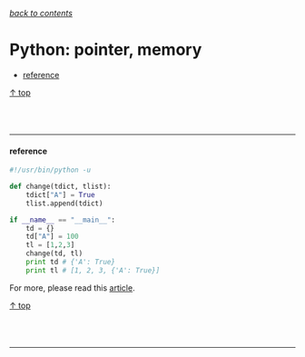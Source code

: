 [*back to contents*](https://github.com/gyuho/learn#contents)
<br>

# Python: pointer, memory

- [reference](#reference)

[↑ top](#python-pointer-memory)
<br><br><br><br>
<hr>








#### reference

```python
#!/usr/bin/python -u

def change(tdict, tlist):
    tdict["A"] = True
    tlist.append(tdict)

if __name__ == "__main__":
    td = {}
    td["A"] = 100
    tl = [1,2,3]
    change(td, tl)
    print td # {'A': True}
    print tl # [1, 2, 3, {'A': True}]

```

For more, please read this
[article](https://www.jeffknupp.com/blog/2012/11/13/is-python-callbyvalue-or-callbyreference-neither/).

[↑ top](#python-pointer-memory)
<br><br><br><br>
<hr>
